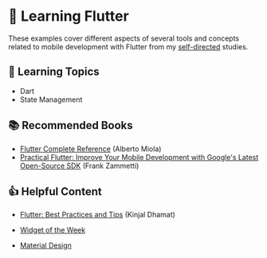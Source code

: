 # 📱 Learning Flutter

These examples cover different aspects of several tools and concepts related to mobile development with Flutter from my [self-directed](https://github.com/DanielBrito/self-learning) studies.

## :bookmark_tabs: Learning Topics

- Dart
- State Management

## :books: Recommended Books

- [Flutter Complete Reference](./ebook_flutter_complete_reference.pdf) (Alberto Miola)
- [Practical Flutter: Improve Your Mobile Development with Google's Latest Open-Source SDK](https://www.amazon.com.br/Practical-Flutter-Improve-Development-Open-Source/dp/1484249712) (Frank Zammetti)

## :thumbsup: Helpful Content

- [Flutter: Best Practices and Tips](https://medium.com/flutter-community/flutter-best-practices-and-tips-7c2782c9ebb5) (Kinjal Dhamat)

- [Widget of the Week](https://www.youtube.com/playlist?list=PLjxrf2q8roU23XGwz3Km7sQZFTdB996iG)

- [Material Design](https://material.io/design)
